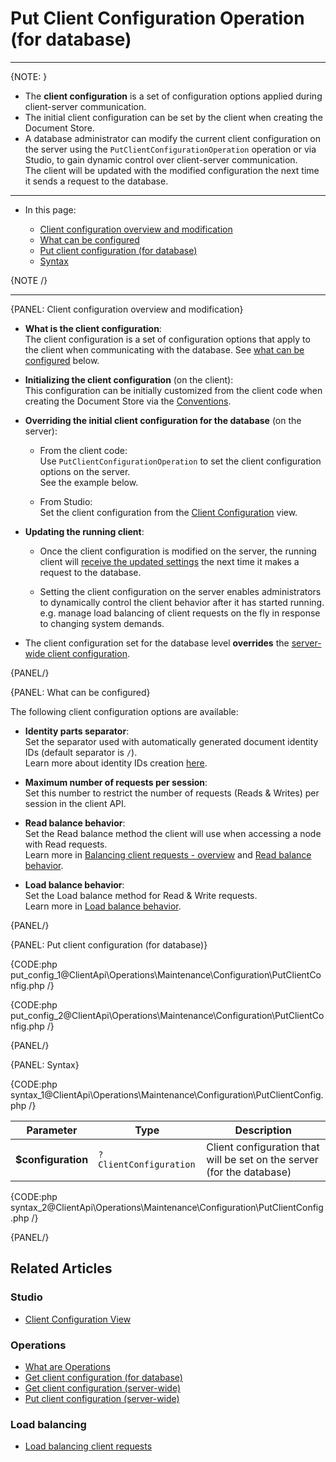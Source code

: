 # Put Client Configuration Operation <br> (for database)

---

{NOTE: }

* The **client configuration** is a set of configuration options applied during 
  client-server communication.  
* The initial client configuration can be set by the client when creating the Document Store.  
* A database administrator can modify the current client configuration on the server using the 
  `PutClientConfigurationOperation` operation or via Studio, to gain dynamic control over 
  client-server communication.  
  The client will be updated with the modified configuration the next time it sends a request to the database.  

---

* In this page:
  
  * [Client configuration overview and modification](../../../../client-api/operations/maintenance/configuration/put-client-configuration#client-configuration-overview-and-modification)
  * [What can be configured](../../../../client-api/operations/maintenance/configuration/put-client-configuration#what-can-be-configured)
  * [Put client configuration (for database)](../../../../client-api/operations/maintenance/configuration/put-client-configuration#put-client-configuration-(for-database))
  * [Syntax](../../../../client-api/operations/maintenance/configuration/put-client-configuration#syntax)

{NOTE /}

---

{PANEL: Client configuration overview and modification}

* **What is the client configuration**:  
  The client configuration is a set of configuration options that apply to the client when communicating with the database.
  See [what can be configured](../../../../client-api/operations/maintenance/configuration/put-client-configuration#what-can-be-configured) below.  

* **Initializing the client configuration** (on the client):  
  This configuration can be initially customized from the client code when creating the Document Store via the [Conventions](../../../../client-api/configuration/conventions).
  
* **Overriding the initial client configuration for the database** (on the server):  

    * From the client code:  
      Use `PutClientConfigurationOperation` to set the client configuration options on the server.  
      See the example below.
    
    * From Studio:  
      Set the client configuration from the [Client Configuration](../../../../studio/database/settings/client-configuration-per-database) view.

* **Updating the running client**:  

  * Once the client configuration is modified on the server, the running client will [receive the updated settings](../../../../client-api/configuration/load-balance/overview#keeping-the-client-topology-up-to-date)
    the next time it makes a request to the database.  

  * Setting the client configuration on the server enables administrators to dynamically control 
    the client behavior after it has started running.  
    e.g. manage load balancing of client requests on the fly in response to changing system demands.

* The client configuration set for the database level **overrides** the 
  [server-wide client configuration](../../../../client-api/operations/server-wide/configuration/put-serverwide-client-configuration).

{PANEL/}

{PANEL: What can be configured}

The following client configuration options are available:  

* **Identity parts separator**:  
  Set the separator used with automatically generated document identity IDs (default separator is `/`).  
  Learn more about identity IDs creation [here](../../../../server/kb/document-identifier-generation#strategy--3).

* **Maximum number of requests per session**:  
  Set this number to restrict the number of requests (Reads & Writes) per session in the client API.

* **Read balance behavior**:  
  Set the Read balance method the client will use when accessing a node with Read requests.  
  Learn more in [Balancing client requests - overview](../../../../client-api/configuration/load-balance/overview) and [Read balance behavior](../../../../client-api/configuration/load-balance/read-balance-behavior).
  
* **Load balance behavior**:  
  Set the Load balance method for Read & Write requests.  
  Learn more in [Load balance behavior](../../../../client-api/configuration/load-balance/load-balance-behavior).

{PANEL/}

{PANEL: Put client configuration (for database)}

{CODE:php put_config_1@ClientApi\Operations\Maintenance\Configuration\PutClientConfig.php /}

{CODE:php put_config_2@ClientApi\Operations\Maintenance\Configuration\PutClientConfig.php /}

{PANEL/}

{PANEL: Syntax}

{CODE:php syntax_1@ClientApi\Operations\Maintenance\Configuration\PutClientConfig.php /}

| Parameter         | Type                  | Description                                                            |
|-------------------|-----------------------|------------------------------------------------------------------------|
| **$configuration** | `?ClientConfiguration` | Client configuration that will be set on the server (for the database) |

{CODE:php syntax_2@ClientApi\Operations\Maintenance\Configuration\PutClientConfig.php /}

{PANEL/}

## Related Articles

### Studio

- [Client Configuration View](../../../../studio/database/settings/client-configuration-per-database)

### Operations

- [What are Operations](../../../../client-api/operations/what-are-operations)
- [Get client configuration (for database)](../../../../client-api/operations/maintenance/configuration/get-client-configuration)
- [Get client configuration (server-wide)](../../../../client-api/operations/server-wide/configuration/get-serverwide-client-configuration)
- [Put client configuration (server-wide)](../../../../client-api/operations/server-wide/configuration/put-serverwide-client-configuration)


### Load balancing

- [Load balancing client requests](../../../../client-api/configuration/load-balance/overview)
